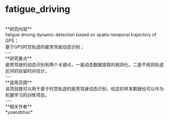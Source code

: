 # fatigue_driving
</br>
**研究内容**
</br>
fatigue driving dynamic detection based on spatio-temporal trajectory of GPS；</br>基于GPS时空轨迹的疲劳驾驶动态识别；  
</br>
---
</br>
**研究重点**
</br>
疲劳驾驶的动态识别有两个关键点，一是动态数据提取的规则化，二是不规则轨迹区间的驻留时间估计。  
</br>
--- 
</br>
**适用范围**
</br>
该项目既可以用于基于时空轨迹的疲劳驾驶动态识别，给定的样本数据也可以作为机器学习的训练项目。
</br>
---
</br>
**相关作者**
</br>
*yuanzbhuc*


